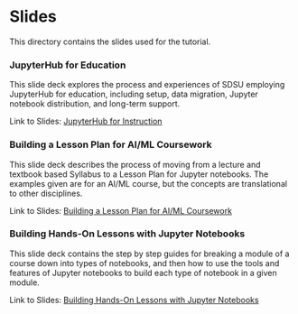 # Slides

This directory contains the slides used for the tutorial.

### JupyterHub for Education

This slide deck explores the process and experiences of SDSU employing JupyterHub for education, including setup, data migration, Jupyter notebook distribution, and long-term support.

Link to Slides: [JupyterHub for Instruction](./6NRP_JupyterHub_for_Instruction.pdf)

### Building a Lesson Plan for AI/ML Coursework

This slide deck describes the process of moving from a lecture and textbook based Syllabus to a Lesson Plan for Jupyter notebooks. The examples given are for an AI/ML course, but the concepts are translational to other disciplines.

Link to Slides: [Building a Lesson Plan for AI/ML Coursework](./6NRP_Hurt_MakingLessonPlan.pdf)

### Building Hands-On Lessons with Jupyter Notebooks

This slide deck contains the step by step guides for breaking a module of a course down into types of notebooks, and then how to use the tools and features of Jupyter notebooks to build each type of notebook in a given module.

Link to Slides: [Building Hands-On Lessons with Jupyter Notebooks](./6NRP_Hurt_HandsOnLessons.pdf)
